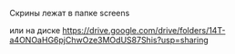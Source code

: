 Скрины лежат в папке screens

или на диске https://drive.google.com/drive/folders/14T-a4ONOaHG6pjChwOze3MOdUS87Shis?usp=sharing